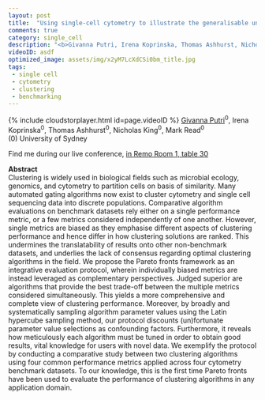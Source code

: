 ```yaml
---
layout: post
title:  "Using single-cell cytometry to illustrate the generalisable unbiased evaluation of clustering algorithms using Pareto fronts"
comments: true
category: single_cell
description: "<b>Givanna Putri, Irena Koprinska, Thomas Ashhurst, Nicholas King, Mark Read</b><br/>Clustering is widely used in biological fields suc..."
videoID: asdf
optimized_image: assets/img/x2yM7LcXdCSi0bm_title.jpg
tags:
 - single cell
 - cytometry
 - clustering
 - benchmarking
---
```

{% include cloudstorplayer.html id=page.videoID %}
<u>Givanna Putri</u><sup>0</sup>, Irena Koprinska<sup>0</sup>, Thomas Ashhurst<sup>0</sup>, Nicholas King<sup>0</sup>, Mark Read<sup>0</sup><br/>
\(0\) University of Sydney

Find me during our live conference, [in Remo Room 1, table 30](https://remo.co)

<b>Abstract</b><br/>
Clustering is widely used in biological fields such as microbial ecology, genomics, and cytometry to partition cells on basis of similarity. Many automated gating algorithms now exist to cluster cytometry and single cell sequencing data into discrete populations. Comparative algorithm evaluations on benchmark datasets rely either on a single performance metric, or a few metrics considered independently of one another. However, single metrics are biased as they emphasise different aspects of clustering performance and hence differ in how clustering solutions are ranked. This undermines the translatability of results onto other non-benchmark datasets, and underlies the lack of consensus regarding optimal clustering algorithms in the field. We propose the Pareto fronts framework as an integrative evaluation protocol, wherein individually biased metrics are instead leveraged as complementary perspectives. Judged superior are algorithms that provide the best trade-off between the multiple metrics considered simultaneously. This yields a more comprehensive and complete view of clustering performance. Moreover, by broadly and systematically sampling algorithm parameter values using the Latin hypercube sampling method, our protocol discounts \(un\)fortunate parameter value selections as confounding factors. Furthermore, it reveals how meticulously each algorithm must be tuned in order to obtain good results, vital knowledge for users with novel data. We exemplify the protocol by conducting a comparative study between two clustering algorithms using four common performance metrics applied across four cytometry benchmark datasets. To our knowledge, this is the first time Pareto fronts have been used to evaluate the performance of clustering algorithms in any application domain.
